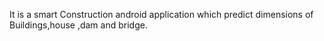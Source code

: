 It is a smart Construction android application which predict dimensions of Buildings,house ,dam and bridge.
